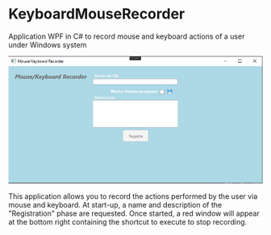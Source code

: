 # KeyboardMouseRecorder
Application WPF in C# to record mouse and keyboard actions of a user under Windows system

![screenshot app](images/screenshot.PNG)

This application allows you to record the actions performed by the user via mouse and keyboard.
At start-up, a name and description of the "Registration" phase are requested. Once started, a red window will appear at the bottom right containing the shortcut to execute to stop recording.
